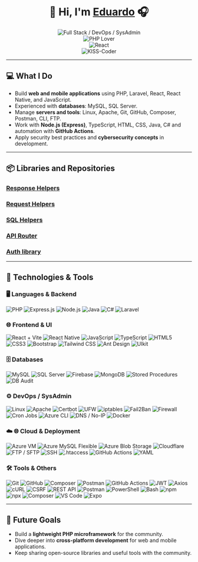 <h1 align="center">👋 Hi, I'm <a href="https://github.com/EduardoGalindo25">Eduardo</a> 🎧</h1>

<p align="center">
 <img src="https://readme-typing-svg.herokuapp.com?font=Fira+Code&size=22&duration=3000&pause=1000&color=FF0000&center=true&vCenter=true&width=500&lines=Full+Stack+Developer;DevOps+Engineer;SysAdmin+Specialist" alt="Full Stack / DevOps / SysAdmin" />
  <br>
  <img src="https://readme-typing-svg.herokuapp.com?font=Fira+Code&size=22&duration=3000&pause=1000&color=8A2BE2&center=true&vCenter=true&width=500&lines=PHP+Lover" alt="PHP Lover" />
<br>
  <img src="https://readme-typing-svg.herokuapp.com?font=Fira+Code&size=22&duration=3000&pause=1000&color=61DAFB&center=true&vCenter=true&width=500&lines=React" alt="React" />
  <br>
  <img src="https://readme-typing-svg.herokuapp.com?font=Fira+Code&size=22&duration=3000&pause=1000&color=00FF00&center=true&vCenter=true&width=500&lines=KISS-Coder" alt="KISS-Coder" />
  
</p>


---

## 💻 What I Do

- Build **web and mobile applications** using PHP, Laravel, React, React Native, and JavaScript.  
- Experienced with **databases**: MySQL, SQL Server.  
- Manage **servers and tools**: Linux, Apache, Git, GitHub, Composer, Postman, CLI, FTP.  
- Work with **Node.js (Express)**, TypeScript, HTML, CSS, Java, C# and automation with **GitHub Actions**.  
- Apply security best practices and **cybersecurity concepts** in development.

---

## 📦 Libraries and Repositories

<h3><a href="https://github.com/EduardoGalindo25/response-helpers">Response Helpers</a></h3>
<h3><a href="https://github.com/EduardoGalindo25/request-helpers">Request Helpers</a></h3>
<h3><a href="https://github.com/EduardoGalindo25/sql-helpers">SQL Helpers</a></h3>
<h3><a href="https://github.com/EduardoGalindo25/php-api-router">API Router</a></h3>
<h3><a href="https://github.com/EduardoGalindo25/auth-library">Auth library</a></h3>

---

## 🌟 Technologies & Tools

### 🖥 Languages & Backend
![PHP](https://img.shields.io/badge/PHP-777BB4?style=for-the-badge&logo=php&logoColor=white)
![Express.js](https://img.shields.io/badge/Express.js-000000?style=for-the-badge&logo=express&logoColor=white)
![Node.js](https://img.shields.io/badge/Node.js-339933?style=for-the-badge&logo=node.js&logoColor=white)
![Java](https://img.shields.io/badge/Java-007396?style=for-the-badge&logo=java&logoColor=white)
![C#](https://img.shields.io/badge/C%23-239120?style=for-the-badge&logo=c-sharp&logoColor=white)
![Laravel](https://img.shields.io/badge/Laravel-FF2D20?style=for-the-badge&logo=laravel&logoColor=white)

### 🌐 Frontend & UI
![React + Vite](https://img.shields.io/badge/React%20%2B%20Vite-61DAFB?style=for-the-badge&logo=react&logoColor=black&labelColor=646CFF)
![React Native](https://img.shields.io/badge/React%20Native-61DAFB?style=for-the-badge&logo=react&logoColor=black)
![JavaScript](https://img.shields.io/badge/JavaScript-F7DF1E?style=for-the-badge&logo=javascript&logoColor=black)
![TypeScript](https://img.shields.io/badge/TypeScript-3178C6?style=for-the-badge&logo=typescript&logoColor=white)
![HTML5](https://img.shields.io/badge/HTML5-E34F26?style=for-the-badge&logo=html5&logoColor=white)
![CSS3](https://img.shields.io/badge/CSS3-1572B6?style=for-the-badge&logo=css3&logoColor=white)
![Bootstrap](https://img.shields.io/badge/Bootstrap-7952B3?style=for-the-badge&logo=bootstrap&logoColor=white)
![Tailwind CSS](https://img.shields.io/badge/Tailwind%20CSS-06B6D4?style=for-the-badge&logo=tailwind-css&logoColor=white)
![Ant Design](https://img.shields.io/badge/Ant%20Design-0170FE?style=for-the-badge&logo=ant-design&logoColor=white)
![UIkit](https://img.shields.io/badge/UIkit-222C36?style=for-the-badge&logo=uikit&logoColor=white)

### 🗄 Databases
![MySQL](https://img.shields.io/badge/MySQL-4479A1?style=for-the-badge&logo=mysql&logoColor=white)
![SQL Server](https://img.shields.io/badge/SQL%20Server-CC2927?style=for-the-badge&logo=microsoft%20sql%20server&logoColor=white)
![Firebase](https://img.shields.io/badge/Firebase-FFCA28?style=for-the-badge&logo=firebase&logoColor=black)
![MongoDB](https://img.shields.io/badge/MongoDB-47A248?style=for-the-badge&logo=mongodb&logoColor=white)
![Stored Procedures](https://img.shields.io/badge/Stored%20Procedures-006272?style=for-the-badge&logo=database&logoColor=white)
![DB Audit](https://img.shields.io/badge/Database%20Audit-1565C0?style=for-the-badge&logo=databricks&logoColor=white)

### ⚙️ DevOps / SysAdmin
![Linux](https://img.shields.io/badge/Linux-FCC624?style=for-the-badge&logo=linux&logoColor=black)
![Apache](https://img.shields.io/badge/Apache-FC6C0D?style=for-the-badge&logo=apache&logoColor=white)
![Certbot](https://img.shields.io/badge/Certbot-003A70?style=for-the-badge&logo=letsencrypt&logoColor=white)
![UFW](https://img.shields.io/badge/UFW-4C566A?style=for-the-badge&logo=linux&logoColor=white)
![iptables](https://img.shields.io/badge/iptables-00599C?style=for-the-badge&logo=linux&logoColor=white)
![Fail2Ban](https://img.shields.io/badge/Fail2Ban-2E7D32?style=for-the-badge&logo=linux&logoColor=white)
![Firewall](https://img.shields.io/badge/Firewall-D32F2F?style=for-the-badge&logo=firefoxbrowser&logoColor=white)
![Cron Jobs](https://img.shields.io/badge/Cron%20Jobs-00BFA5?style=for-the-badge&logo=linux&logoColor=white)
![Azure CLI](https://img.shields.io/badge/Azure%20CLI-0078D4?style=for-the-badge&logo=microsoftazure&logoColor=white)
![DNS / No-IP](https://img.shields.io/badge/DNS%20%2F%20No--IP-0A66C2?style=for-the-badge&logo=cloudflare&logoColor=white)
![Docker](https://img.shields.io/badge/Docker-2496ED?style=for-the-badge&logo=docker&logoColor=white)

### ☁️ 🌐 Cloud & Deployment
![Azure VM](https://img.shields.io/badge/Azure%20VM-0078D4?style=for-the-badge&logo=microsoftazure&logoColor=white)
![Azure MySQL Flexible](https://img.shields.io/badge/Azure%20MySQL%20Flexible-0078D4?style=for-the-badge&logo=mysql&logoColor=white)
![Azure Blob Storage](https://img.shields.io/badge/Azure%20Blob%20Storage-0078D4?style=for-the-badge&logo=microsoftazure&logoColor=white)
![Cloudflare](https://img.shields.io/badge/Cloudflare-F38020?style=for-the-badge&logo=cloudflare&logoColor=white)
![FTP / SFTP](https://img.shields.io/badge/FTP%20%2F%20SFTP-009688?style=for-the-badge&logo=filezilla&logoColor=white)
![SSH](https://img.shields.io/badge/SSH-000000?style=for-the-badge&logo=openssh&logoColor=white)
![.htaccess](https://img.shields.io/badge/.htaccess-444444?style=for-the-badge&logo=apache&logoColor=white)
![GitHub Actions](https://img.shields.io/badge/GitHub%20Actions-2088FF?style=for-the-badge&logo=github-actions&logoColor=white)
![YAML](https://img.shields.io/badge/YAML-CB171E?style=for-the-badge&logo=yaml&logoColor=white)

### 🛠 Tools & Others
![Git](https://img.shields.io/badge/Git-F05032?style=for-the-badge&logo=git&logoColor=white)
![GitHub](https://img.shields.io/badge/GitHub-181717?style=for-the-badge&logo=github&logoColor=white)
![Composer](https://img.shields.io/badge/Composer-0A0A0A?style=for-the-badge&logo=composer&logoColor=white)
![Postman](https://img.shields.io/badge/Postman-FF6C37?style=for-the-badge&logo=postman&logoColor=white)
![GitHub Actions](https://img.shields.io/badge/GitHub%20Actions-2088FF?style=for-the-badge&logo=github-actions&logoColor=white)
![JWT](https://img.shields.io/badge/JWT-000000?style=for-the-badge&logo=jsonwebtokens&logoColor=white)
![Axios](https://img.shields.io/badge/Axios-5A29E4?style=for-the-badge&logo=axios&logoColor=white)
![cURL](https://img.shields.io/badge/cURL-073551?style=for-the-badge&logo=curl&logoColor=white)
![CSRF](https://img.shields.io/badge/CSRF%20Protection-6D4C41?style=for-the-badge&logo=shield&logoColor=white)
![REST API](https://img.shields.io/badge/REST%20API-02569B?style=for-the-badge&logo=swagger&logoColor=white)
![Postman](https://img.shields.io/badge/Postman-FF6C37?style=for-the-badge&logo=postman&logoColor=white)
![PowerShell](https://img.shields.io/badge/PowerShell-5391FE?style=for-the-badge&logo=powershell&logoColor=white)
![Bash](https://img.shields.io/badge/Bash-121011?style=for-the-badge&logo=gnubash&logoColor=white)
![npm](https://img.shields.io/badge/npm-CB3837?style=for-the-badge&logo=npm&logoColor=white)
![npx](https://img.shields.io/badge/npx-000000?style=for-the-badge&logo=npm&logoColor=white)
![Composer](https://img.shields.io/badge/Composer-885630?style=for-the-badge&logo=composer&logoColor=white)
![VS Code](https://img.shields.io/badge/VS%20Code-007ACC?style=for-the-badge&logo=visualstudiocode&logoColor=white)
![Expo](https://img.shields.io/badge/Expo-000020?style=for-the-badge&logo=expo&logoColor=white)

---

## 🚀 Future Goals

- Build a **lightweight PHP microframework** for the community.  
- Dive deeper into **cross-platform development** for web and mobile applications.  
- Keep sharing open-source libraries and useful tools with the community.


